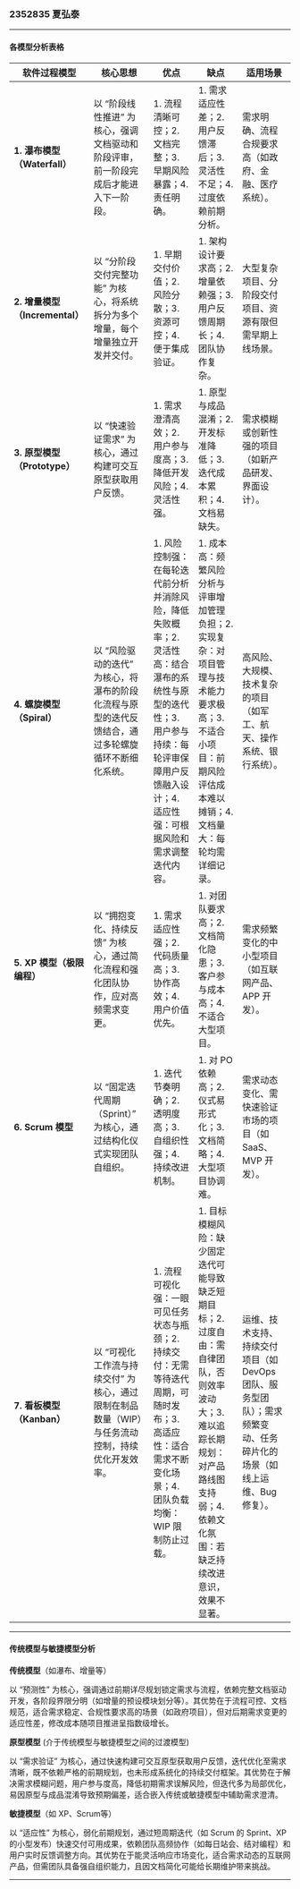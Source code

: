 ### 2352835 夏弘泰

------

#### 各模型分析表格

| **软件过程模型**               | **核心思想**                                                 | **优点**                                                     | **缺点**                                                     | **适用场景**                                                 |
| ------------------------------ | ------------------------------------------------------------ | ------------------------------------------------------------ | ------------------------------------------------------------ | ------------------------------------------------------------ |
| **1. 瀑布模型（Waterfall）**   | 以 “阶段线性推进” 为核心，强调文档驱动和阶段评审，前一阶段完成后才能进入下一阶段。 | 1. 流程清晰可控；2. 文档完整；3. 早期风险暴露；4. 责任明确。 | 1. 需求适应性差；2. 用户反馈滞后；3. 灵活性不足；4. 过度依赖前期分析。 | 需求明确、流程合规要求高（如政府、金融、医疗系统）。         |
| **2. 增量模型（Incremental）** | 以 “分阶段交付完整功能” 为核心，将系统拆分为多个增量，每个增量独立开发并交付。 | 1. 早期交付价值；2. 风险分散；3. 资源可控；4. 便于集成验证。 | 1. 架构设计要求高；2. 增量依赖强；3. 用户反馈周期长；4. 团队协作复杂。 | 大型复杂项目、分阶段交付项目、资源有限但需早期上线场景。     |
| **3. 原型模型（Prototype）**   | 以 “快速验证需求” 为核心，通过构建可交互原型获取用户反馈。   | 1. 需求澄清高效；2. 用户参与度高；3. 降低开发风险；4. 灵活性强。 | 1. 原型与成品混淆；2. 开发标准降低；3. 迭代成本累积；4. 文档易缺失。 | 需求模糊或创新性强的项目（如新产品研发、界面设计）。         |
| **4. 螺旋模型（Spiral）**      | 以 “风险驱动的迭代” 为核心，将瀑布的阶段化流程与原型的迭代反馈结合，通过多轮螺旋循环不断细化系统。 | 1. 风险控制强：在每轮迭代前分析并消除风险，降低失败概率；2. 灵活性高：结合瀑布的系统性与原型的迭代性；3. 用户参与持续：每轮评审保障用户反馈融入设计；4. 适应性强：可根据风险和需求调整迭代内容。 | 1. 成本高：频繁风险分析与评审增加管理负担；2. 实现复杂：对项目管理与技术能力要求极高；3. 不适合小项目：前期风险评估成本难以摊销；4. 文档量大：每轮均需详细记录。 | 高风险、大规模、技术复杂的项目（如军工、航天、操作系统、银行系统）。 |
| **5. XP 模型（极限编程）**     | 以 “拥抱变化、持续反馈” 为核心，通过简化流程和强化团队协作，应对高频需求变更。 | 1. 需求适应性强；2. 代码质量高；3. 协作高效；4. 用户价值优先。 | 1. 对团队要求高；2. 文档简化隐患；3. 客户参与成本高；4. 不适合大型项目。 | 需求频繁变化的中小型项目（如互联网产品、APP 开发）。         |
| **6. Scrum 模型**              | 以 “固定迭代周期（Sprint）” 为核心，通过结构化仪式实现团队自组织。 | 1. 迭代节奏明确；2. 透明度高；3. 自组织性强；4. 持续改进机制。 | 1. 对 PO 依赖高；2. 仪式易形式化；3. 文档简略；4. 大型项目协调难。 | 需求动态变化、需快速验证市场的项目（如 SaaS、MVP 开发）。    |
| **7. 看板模型（Kanban）**      | 以 “可视化工作流与持续交付” 为核心，通过限制在制品数量（WIP）与任务流动控制，持续优化开发效率。 | 1. 流程可视化强：一眼可见任务状态与瓶颈；2. 持续交付：无需等待迭代周期，可随时发布；3. 高适应性：适合需求不断变化场景；4. 团队负载均衡：WIP 限制防止过载。 | 1. 目标模糊风险：缺少固定迭代可能导致缺乏短期目标；2. 过度自由：需自律团队，否则效率波动大；3. 难以追踪长期规划：对产品路线图支持弱；4. 依赖文化氛围：若缺乏持续改进意识，效果不显著。 | 运维、技术支持、持续交付项目（如 DevOps 团队、服务型团队）；需求频繁变动、任务碎片化的场景（如线上运维、Bug 修复）。 |

------

#### 传统模型与敏捷模型分析

**传统模型**（如瀑布、增量等）

以 “预测性” 为核心，强调通过前期详尽规划锁定需求与流程，依赖完整文档驱动开发，各阶段界限分明（如增量的预设模块划分等）。其优势在于流程可控、文档规范，适合需求稳定、合规性要求高的场景（如政府项目），但对后期需求变更的适应性差，修改成本随项目推进呈指数级增长。

 **原型模型** (介于传统模型与敏捷模型之间的过渡模型)

以 “需求验证” 为核心，通过快速构建可交互原型获取用户反馈，迭代优化至需求清晰，既不依赖严格的前期规划，也未形成系统化的持续交付框架。其优势在于解决需求模糊问题，用户参与度高，降低初期需求误解风险，但迭代多为局部优化，易因原型与成品混淆导致预期偏差，适合嵌入传统或敏捷模型中辅助需求澄清。

 **敏捷模型**（如 XP、Scrum等）

以 “适应性” 为核心，弱化前期规划，通过短周期迭代（如 Scrum 的 Sprint、XP 的小型发布）快速交付可用成果，依赖团队高频协作（如每日站会、结对编程）和用户实时反馈调整方向。其优势在于能灵活响应市场变化，适合需求动态的互联网产品，但需团队具备强自组织能力，且因文档简化可能给长期维护带来挑战。

------

